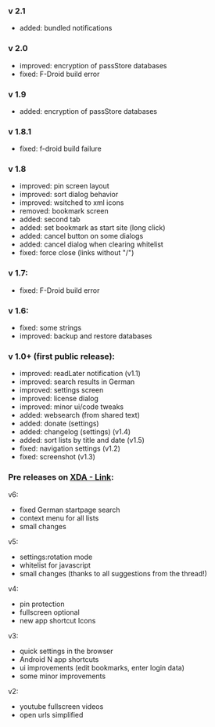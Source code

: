 ### v 2.1

- added: bundled notifications

### v 2.0

- improved: encryption of passStore databases
- fixed: F-Droid build error

### v 1.9

- added: encryption of passStore databases

### v 1.8.1

- fixed: f-droid build failure

### v 1.8

- improved: pin screen layout
- improved: sort dialog behavior
- improved: wsitched to xml icons
- removed: bookmark screen
- added: second tab
- added: set bookmark as start site (long click)
- added: cancel button on some dialogs
- added: cancel dialog when clearing whitelist
- fixed: force close (links without "/")

### v 1.7:

- fixed: F-Droid build error

### v 1.6:

- fixed: some strings
- improved: backup and restore databases

### v 1.0+ (first public release):

- improved: readLater notification (v1.1)
- improved: search results in German
- improved: settings screen
- improved: license dialog
- improved: minor ui/code tweaks
- added: websearch (from shared text)
- added: donate (settings)
- added: changelog (settings) (v1.4)
- added: sort lists by title and date (v1.5)
- fixed: navigation settings (v1.2)
- fixed: screenshot (v1.3)


### Pre releases on [XDA - Link](http://forum.xda-developers.com/android/apps-games/app-browser-t3500091):

v6:

- fixed German startpage search
- context menu for all lists
- small changes


v5:

- settings:rotation mode
- whitelist for javascript
- small changes (thanks to all suggestions from the thread!)


v4:

- pin protection
- fullscreen optional
- new app shortcut Icons


v3:

- quick settings in the browser
- Android N app shortcuts
- ui improvements (edit bookmarks, enter login data)
- some minor improvements


v2:

- youtube fullscreen videos
- open urls simplified
